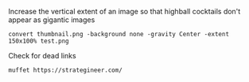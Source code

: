 
Increase the vertical extent of an image so that highball cocktails don't appear as gigantic images
```
convert thumbnail.png -background none -gravity Center -extent 150x100% test.png
```

Check for dead links
```
muffet https://strategineer.com/
```
